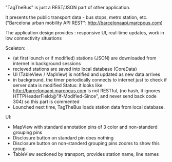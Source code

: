 "TagTheBus" is just a REST/JSON part of other application.

It presents the public transport data - bus stops, metro station, etc.
("Barcelona urban mobility API REST": http://barcelonaapi.marcpous.com)

The application design provides : responsive UI, real-time updates, work in low connectivity situations

Sceleton:
* (at first lounch or if modified) stations (JSON) are downloaded from internet in background sessions
* recieved stations are saved into local database (CoreData)
* UI (TableView / MapView) is notified and updated as new data arrives 
* in background, the timer periodically connects to internet just to check if server data is modified
   Status: it looks like http://barcelonaapi.marcpous.com is not RESTful,
   (no hash, it ignores HTTPHeaderField:@"If-Modified-Since", and never send back code 304)
  so this part is commented
* Lounched next time, TagTheBus loads station data from local database.

UI:
* MapView with standard annotation pins of 3 color and non-standerd grouping pins
* Disclosure button on standard pin does nothing
* Disclosure button on non-standerd grouping pins zooms to show this group
* TableView sectioned by transport, provides station name, line names
